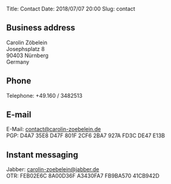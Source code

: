 Title:          Contact
Date:           2018/07/07 20:00
Slug:           contact

## Business address
Carolin Zöbelein  
Josephsplatz 8   
90403 Nürnberg  
Germany

## Phone
Telephone: +49.160 / 3482513  

## E-mail
E-Mail: contact@carolin-zoebelein.de  
PGP: D4A7 35E8 D47F 801F 2CF6 2BA7 927A FD3C DE47 E13B

## Instant messaging
Jabber: carolin-zoebelein@jabber.de  
OTR: FEB02E6C 8A00D36F A3430FA7 FB9BA570 41CB942D
